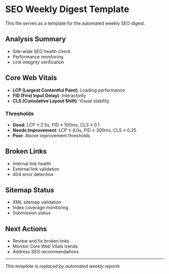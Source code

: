# SEO Weekly Digest Template

This file serves as a template for the automated weekly SEO digest.

## Analysis Summary
- Site-wide SEO health check
- Performance monitoring
- Link integrity verification

## Core Web Vitals
- **LCP (Largest Contentful Paint)**: Loading performance
- **FID (First Input Delay)**: Interactivity 
- **CLS (Cumulative Layout Shift)**: Visual stability

### Thresholds
- **Good**: LCP ≤ 2.5s, FID ≤ 100ms, CLS ≤ 0.1
- **Needs Improvement**: LCP ≤ 4.0s, FID ≤ 300ms, CLS ≤ 0.25
- **Poor**: Above improvement thresholds

## Broken Links
- Internal link health
- External link validation
- 404 error detection

## Sitemap Status
- XML sitemap validation
- Index coverage monitoring
- Submission status

## Next Actions
- Review and fix broken links
- Monitor Core Web Vitals trends
- Address SEO recommendations

---
*This template is replaced by automated weekly reports*